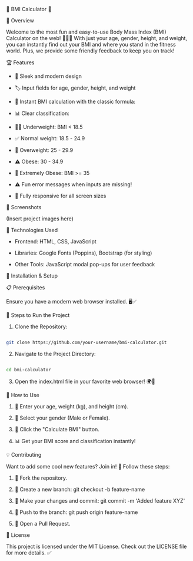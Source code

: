 🎉 BMI Calculator 🎉

📌 Overview

Welcome to the most fun and easy-to-use Body Mass Index (BMI) Calculator on the web! 🏋️‍♂️💪 With just your age, gender, height, and weight, you can instantly find out your BMI and where you stand in the fitness world. Plus, we provide some friendly feedback to keep you on track!

🏆 Features

- 🚀 Sleek and modern design

- 🏷️ Input fields for age, gender, height, and weight

- 🧮 Instant BMI calculation with the classic formula:

- 📊 Clear classification:

- 🏋️‍♂️ Underweight: BMI < 18.5

- ✅ Normal weight: 18.5 - 24.9

- 🍔 Overweight: 25 - 29.9

- ⚠️ Obese: 30 - 34.9

- 🚨 Extremely Obese: BMI >= 35

- ⚠️ Fun error messages when inputs are missing!

- 📱 Fully responsive for all screen sizes

📸 Screenshots

(Insert project images here)

🔧 Technologies Used

- Frontend: HTML, CSS, JavaScript

- Libraries: Google Fonts (Poppins), Bootstrap (for styling)

- Other Tools: JavaScript modal pop-ups for user feedback

🚀 Installation & Setup

📋 Prerequisites

Ensure you have a modern web browser installed. 🖥️✅

🎯 Steps to Run the Project

1. Clone the Repository:

```sh

git clone https://github.com/your-username/bmi-calculator.git

```

2. Navigate to the Project Directory:

```sh

cd bmi-calculator

```

3. Open the index.html file in your favorite web browser! 🌍🎉

🏁 How to Use

1. 📝 Enter your age, weight (kg), and height (cm).

2. 🚻 Select your gender (Male or Female).

3. 🎯 Click the "Calculate BMI" button.

4. 📊 Get your BMI score and classification instantly!

💡 Contributing

Want to add some cool new features? Join in! 🤩 Follow these steps:

1. 🍴 Fork the repository.

2. 🌿 Create a new branch: git checkout -b feature-name

3. 🔨 Make your changes and commit: git commit -m 'Added feature XYZ'

4. 🚀 Push to the branch: git push origin feature-name

5. 🎉 Open a Pull Request.

📜 License

This project is licensed under the MIT License. Check out the LICENSE file for more details. ✅


